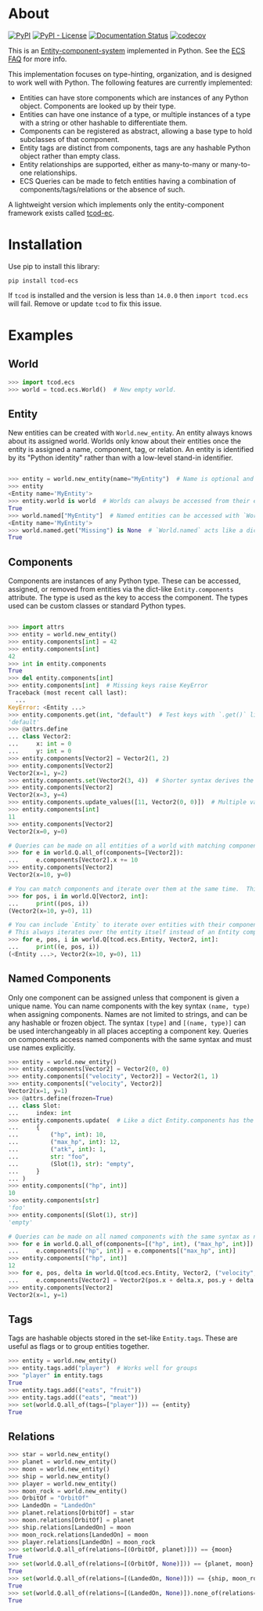 # About

[![PyPI](https://img.shields.io/pypi/v/tcod-ec)](https://pypi.org/project/tcod-ecs/)
[![PyPI - License](https://img.shields.io/pypi/l/tcod-ecs)](https://github.com/HexDecimal/python-tcod-ecs/blob/main/LICENSE)
[![Documentation Status](https://readthedocs.org/projects/python-tcod-ecs/badge/?version=latest)](https://python-tcod-ecs.readthedocs.io)
[![codecov](https://codecov.io/gh/HexDecimal/python-tcod-ecs/branch/main/graph/badge.svg?token=4Ak5QpTLZB)](https://codecov.io/gh/HexDecimal/python-tcod-ecs)

This is an [Entity-component-system](https://en.wikipedia.org/wiki/Entity_component_system) implemented in Python.
See the [ECS FAQ](https://github.com/SanderMertens/ecs-faq) for more info.

This implementation focuses on type-hinting, organization, and is designed to work well with Python.
The following features are currently implemented:

- Entities can have store components which are instances of any Python object. Components are looked up by their type.
- Entities can have one instance of a type, or multiple instances of a type with a string or other hashable to differentiate them.
- Components can be registered as abstract, allowing a base type to hold subclasses of that component.
- Entity tags are distinct from components, tags are any hashable Python object rather than empty class.
- Entity relationships are supported, either as many-to-many or many-to-one relationships.
- ECS Queries can be made to fetch entities having a combination of components/tags/relations or the absence of such.

A lightweight version which implements only the entity-component framework exists called [tcod-ec](https://pypi.org/project/tcod-ec/).

# Installation

Use pip to install this library:
```
pip install tcod-ecs
```

If `tcod` is installed and the version is less than `14.0.0` then `import tcod.ecs` will fail.
Remove or update `tcod` to fix this issue.

# Examples

## World

```py
>>> import tcod.ecs
>>> world = tcod.ecs.World()  # New empty world.

```

## Entity

New entities can be created with `World.new_entity`.
An entity always knows about its assigned world.
Worlds only know about their entities once the entity is assigned a name, component, tag, or relation.
An entity is identified by its "Python identity" rather than with a low-level stand-in identifier.

```py

>>> entity = world.new_entity(name="MyEntity")  # Name is optional and can be any hashable, not just str.
>>> entity
<Entity name='MyEntity'>
>>> entity.world is world  # Worlds can always be accessed from their entity.
True
>>> world.named["MyEntity"]  # Named entities can be accessed with `World.named`.
<Entity name='MyEntity'>
>>> world.named.get("Missing") is None  # `World.named` acts like a dictionary, including assignment and `.get()`.
True

```

## Components

Components are instances of any Python type.
These can be accessed, assigned, or removed from entities via the dict-like `Entity.components` attribute.
The type is used as the key to access the component.
The types used can be custom classes or standard Python types.

```py

>>> import attrs
>>> entity = world.new_entity()
>>> entity.components[int] = 42
>>> entity.components[int]
42
>>> int in entity.components
True
>>> del entity.components[int]
>>> entity.components[int]  # Missing keys raise KeyError
Traceback (most recent call last):
  ...
KeyError: <Entity ...>
>>> entity.components.get(int, "default")  # Test keys with `.get()` like a dictionary.
'default'
>>> @attrs.define
... class Vector2:
...     x: int = 0
...     y: int = 0
>>> entity.components[Vector2] = Vector2(1, 2)
>>> entity.components[Vector2]
Vector2(x=1, y=2)
>>> entity.components.set(Vector2(3, 4))  # Shorter syntax derives the type from the value when assigning a component.
>>> entity.components[Vector2]
Vector2(x=3, y=4)
>>> entity.components.update_values([11, Vector2(0, 0)])  # Multiple values can be assigned without keys.
>>> entity.components[int]
11
>>> entity.components[Vector2]
Vector2(x=0, y=0)

# Queries can be made on all entities of a world with matching components.
>>> for e in world.Q.all_of(components=[Vector2]):
...     e.components[Vector2].x += 10
>>> entity.components[Vector2]
Vector2(x=10, y=0)

# You can match components and iterate over them at the same time.  This can be combined with the above.
>>> for pos, i in world.Q[Vector2, int]:
...     print((pos, i))
(Vector2(x=10, y=0), 11)

# You can include `Entity` to iterate over entities with their components.
# This always iterates over the entity itself instead of an Entity component.
>>> for e, pos, i in world.Q[tcod.ecs.Entity, Vector2, int]:
...     print((e, pos, i))
(<Entity ...>, Vector2(x=10, y=0), 11)

```

## Named Components

Only one component can be assigned unless that component is given a unique name.
You can name components with the key syntax `(name, type)` when assigning components.
Names are not limited to strings, and can be any hashable or frozen object.
The syntax `[type]` and `[(name, type)]` can be used interchangeably in all places accepting a component key.
Queries on components access named components with the same syntax and must use names explicitly.

```py
>>> entity = world.new_entity()
>>> entity.components[Vector2] = Vector2(0, 0)
>>> entity.components[("velocity", Vector2)] = Vector2(1, 1)
>>> entity.components[("velocity", Vector2)]
Vector2(x=1, y=1)
>>> @attrs.define(frozen=True)
... class Slot:
...     index: int
>>> entity.components.update(  # Like a dict Entity.components has the `.update()` method.
...     {
...         ("hp", int): 10,
...         ("max_hp", int): 12,
...         ("atk", int): 1,
...         str: "foo",
...         (Slot(1), str): "empty",
...     }
... )
>>> entity.components[("hp", int)]
10
>>> entity.components[str]
'foo'
>>> entity.components[(Slot(1), str)]
'empty'

# Queries can be made on all named components with the same syntax as normal ones.
>>> for e in world.Q.all_of(components=[("hp", int), ("max_hp", int)]):
...     e.components[("hp", int)] = e.components[("max_hp", int)]
>>> entity.components[("hp", int)]
12
>>> for e, pos, delta in world.Q[tcod.ecs.Entity, Vector2, ("velocity", Vector2)]:
...     e.components[Vector2] = Vector2(pos.x + delta.x, pos.y + delta.y)
>>> entity.components[Vector2]
Vector2(x=1, y=1)

```

## Tags

Tags are hashable objects stored in the set-like `Entity.tags`.
These are useful as flags or to group entities together.

```py
>>> entity = world.new_entity()
>>> entity.tags.add("player")  # Works well for groups
>>> "player" in entity.tags
True
>>> entity.tags.add(("eats", "fruit"))
>>> entity.tags.add(("eats", "meat"))
>>> set(world.Q.all_of(tags=["player"])) == {entity}
True

```

## Relations



```py
>>> star = world.new_entity()
>>> planet = world.new_entity()
>>> moon = world.new_entity()
>>> ship = world.new_entity()
>>> player = world.new_entity()
>>> moon_rock = world.new_entity()
>>> OrbitOf = "OrbitOf"
>>> LandedOn = "LandedOn"
>>> planet.relations[OrbitOf] = star
>>> moon.relations[OrbitOf] = planet
>>> ship.relations[LandedOn] = moon
>>> moon_rock.relations[LandedOn] = moon
>>> player.relations[LandedOn] = moon_rock
>>> set(world.Q.all_of(relations=[(OrbitOf, planet)])) == {moon}
True
>>> set(world.Q.all_of(relations=[(OrbitOf, None)])) == {planet, moon}
True
>>> set(world.Q.all_of(relations=[(LandedOn, None)])) == {ship, moon_rock, player}
True
>>> set(world.Q.all_of(relations=[(LandedOn, None)]).none_of(relations=[(LandedOn, moon)])) == {player}
True

```
